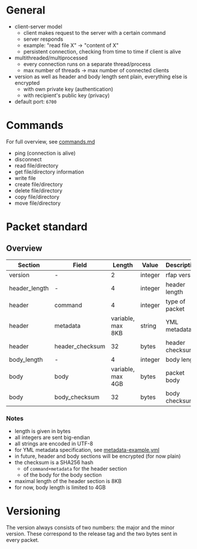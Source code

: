 
# General

 - client-server model
   - client makes request to the server with a certain command
   - server responds
   - example: "read file X" -> "content of X"
   - persistent connection, checking from time to time if client is alive
 - multithreaded/multiprocessed
   - every connection runs on a separate thread/process
   - max number of threads -> max number of connected clients
 - version as well as header and body length sent plain, everything else is encrypted
   - with own private key (authentication)
   - with recipient's public key (privacy)
 - default port: `6700`

# Commands

For full overview, see [commands.md](./commands.md)

 - ping (connection is alive)
 - disconnect
 - read file/directory
 - get file/directory information
 - write file
 - create file/directory
 - delete file/directory
 - copy file/directory
 - move file/directory

# Packet standard

## Overview

| Section       | Field           | Length            | Value   | Description     |
|---------------|-----------------|-------------------|---------|-----------------|
| version       | -               | 2                 | integer | rfap version    |
| header_length | -               | 4                 | integer | header length   |
| header        | command         | 4                 | integer | type of packet  |
| header        | metadata        | variable, max 8KB | string  | YML metadata    |
| header        | header_checksum | 32                | bytes   | header checksum |
| body_length   | -               | 4                 | integer | body length     |
| body          | body            | variable, max 4GB | bytes   | packet body     |
| body          | body_checksum   | 32                | bytes   | body checksum   |

### Notes

 - length is given in bytes
 - all integers are sent big-endian
 - all strings are encoded in UTF-8
 - for YML metadata specification, see [metadata-example.yml](./metadata-example.yml)
 - in future, header and body sections will be encrypted (for now plain)
 - the checksum is a SHA256 hash
   - of `command+metadata` for the header section
   - of the body for the body section
 - maximal length of the header section is 8KB
 - for now, body length is limited to 4GB

# Versioning

The version always consists of two numbers: the major and the minor version.
These correspond to the release tag and the two bytes sent in every packet.

